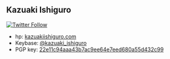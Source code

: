 ## Kazuaki Ishiguro

[![Twitter Follow](https://img.shields.io/twitter/follow/kazuakiishiguro?style=social)](https://twitter.com/kazuakiishiguro) 

* hp: [kazuakiishiguro.com](https://kazuakiishiguro.com)
* Keybase: [@kazuaki_ishiguro](https://keybase.io/kazuaki_ishiguro)
* PGP key: [22e11c94aaa43b7ac9ee64e7eed680a55d432c99](http://keyserver.ubuntu.com/pks/lookup?search=22e11c94aaa43b7ac9ee64e7eed680a55d432c99&fingerprint=on&op=index)
